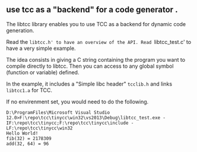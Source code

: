 
## use tcc as a "backend" for a code generator .

The libtcc library enables you to use TCC as a backend for dynamic code generation.

Read the `libtcc.h' to have an overview of the API. Read `libtcc_test.c' to have a very simple example.

The idea consists in giving a C string containing the program you want to compile directly to libtcc. Then you can access to any global symbol (function or variable) defined.

In the example, it includes a "Simple libc header" `tcclib.h` and links `libtcc1.a` for TCC.


If no envirenment set, you would need to do the following.
```
D:\ProgramFiles\Microsoft Visual Studio 12.0>F:\repo\tcc\tinycc\win32\vs2013\Debug\libtcc_test.exe -
IF:\repo\tcc\tinycc;F:\repo\tcc\tinycc\include -LF:\repo\tcc\tinycc\win32
Hello World!
fib(32) = 2178309
add(32, 64) = 96
```